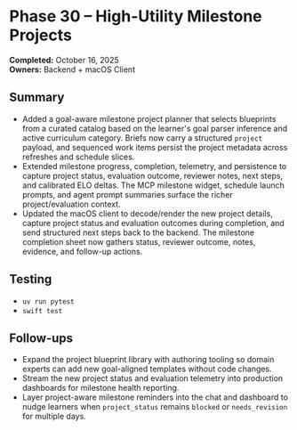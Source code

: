 # Phase 30 – High-Utility Milestone Projects

**Completed:** October 16, 2025  
**Owners:** Backend + macOS Client

## Summary
- Added a goal-aware milestone project planner that selects blueprints from a curated catalog based on the learner's goal parser inference and active curriculum category. Briefs now carry a structured `project` payload, and sequenced work items persist the project metadata across refreshes and schedule slices.
- Extended milestone progress, completion, telemetry, and persistence to capture project status, evaluation outcome, reviewer notes, next steps, and calibrated ELO deltas. The MCP milestone widget, schedule launch prompts, and agent prompt summaries surface the richer project/evaluation context.
- Updated the macOS client to decode/render the new project details, capture project status and evaluation outcomes during completion, and send structured next steps back to the backend. The milestone completion sheet now gathers status, reviewer outcome, notes, evidence, and follow-up actions.

## Testing
- `uv run pytest`
- `swift test`

## Follow-ups
- Expand the project blueprint library with authoring tooling so domain experts can add new goal-aligned templates without code changes.
- Stream the new project status and evaluation telemetry into production dashboards for milestone health reporting.
- Layer project-aware milestone reminders into the chat and dashboard to nudge learners when `project_status` remains `blocked` or `needs_revision` for multiple days.
